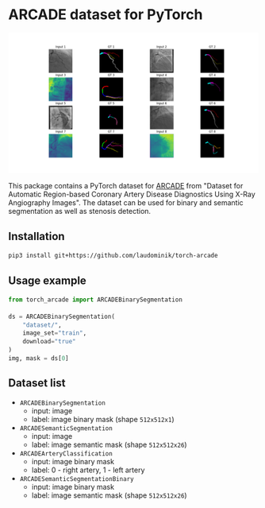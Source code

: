 # ARCADE dataset for PyTorch

![](demo.png)

This package contains a PyTorch dataset for [ARCADE](https://zenodo.org/records/8386059) from
"Dataset for Automatic Region-based Coronary Artery Disease Diagnostics Using X-Ray Angiography Images". The dataset can be used for binary and semantic segmentation as well as stenosis detection.

## Installation

```bash
pip3 install git+https://github.com/laudominik/torch-arcade
```

## Usage example

```python
from torch_arcade import ARCADEBinarySegmentation

ds = ARCADEBinarySegmentation(
    "dataset/",
    image_set="train",
    download="true"
)
img, mask = ds[0]
```

## Dataset list
- `ARCADEBinarySegmentation`
    - input: image 
    - label: image binary mask (shape `512x512x1`)
- `ARCADESemanticSegmentation`
    - input: image
    - label: image semantic mask (shape `512x512x26`)
- `ARCADEArteryClassification`
    - input: image binary mask
    - label: 0 - right artery, 1 - left artery
- `ARCADESemanticSegmentationBinary`
    - input: image binary mask
    - label: image semantic mask (shape `512x512x26`)
